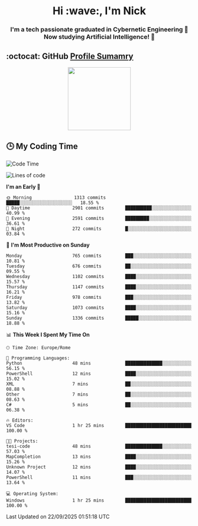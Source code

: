 <h1 align="center">Hi :wave:, I'm Nick</h1>

<h3 align="center">I'm a tech passionate graduated in Cybernetic Engineering 🤖<br>
Now studying Artificial Intelligence! 🧠</h3>


## :octocat: GitHub <a href="https://github.com/vn7n24fzkq/github-profile-summary-cards">Profile Sumamry</a>

<p align="center">
   <img style="height:170px;display:inline-block"  src="http://github-profile-summary-cards.vercel.app/api/cards/profile-details?username=CodeClimberNT&theme=github_dark" />
<!--    <img style="height:170px;display:inline-block"  src="http://github-profile-summary-cards.vercel.app/api/cards/repos-per-language?username=CodeClimberNT&theme=github_dark&exclude=" /> -->
</p>

 ## :clock3: My Coding Time 
 
<!--START_SECTION:waka-->
![Code Time](http://img.shields.io/badge/Code%20Time-771%20hrs%2027%20mins-blue)

![Lines of code](https://img.shields.io/badge/From%20Hello%20World%20I%27ve%20Written-8.9%20million%20lines%20of%20code-blue)

**I'm an Early 🐤** 

```text
🌞 Morning                1313 commits        █████░░░░░░░░░░░░░░░░░░░░   18.55 % 
🌆 Daytime                2901 commits        ██████████░░░░░░░░░░░░░░░   40.99 % 
🌃 Evening                2591 commits        █████████░░░░░░░░░░░░░░░░   36.61 % 
🌙 Night                  272 commits         █░░░░░░░░░░░░░░░░░░░░░░░░   03.84 % 
```
📅 **I'm Most Productive on Sunday** 

```text
Monday                   765 commits         ███░░░░░░░░░░░░░░░░░░░░░░   10.81 % 
Tuesday                  676 commits         ██░░░░░░░░░░░░░░░░░░░░░░░   09.55 % 
Wednesday                1102 commits        ████░░░░░░░░░░░░░░░░░░░░░   15.57 % 
Thursday                 1147 commits        ████░░░░░░░░░░░░░░░░░░░░░   16.21 % 
Friday                   978 commits         ███░░░░░░░░░░░░░░░░░░░░░░   13.82 % 
Saturday                 1073 commits        ████░░░░░░░░░░░░░░░░░░░░░   15.16 % 
Sunday                   1336 commits        █████░░░░░░░░░░░░░░░░░░░░   18.88 % 
```


📊 **This Week I Spent My Time On** 

```text
🕑︎ Time Zone: Europe/Rome

💬 Programming Languages: 
Python                   48 mins             ██████████████░░░░░░░░░░░   56.15 % 
PowerShell               12 mins             ████░░░░░░░░░░░░░░░░░░░░░   15.02 % 
XML                      7 mins              ██░░░░░░░░░░░░░░░░░░░░░░░   08.88 % 
Other                    7 mins              ██░░░░░░░░░░░░░░░░░░░░░░░   08.63 % 
C#                       5 mins              ██░░░░░░░░░░░░░░░░░░░░░░░   06.38 % 

🔥 Editors: 
VS Code                  1 hr 25 mins        █████████████████████████   100.00 % 

🐱‍💻 Projects: 
tesi-code                48 mins             ██████████████░░░░░░░░░░░   57.03 % 
MapCompletion            13 mins             ████░░░░░░░░░░░░░░░░░░░░░   15.26 % 
Unknown Project          12 mins             ████░░░░░░░░░░░░░░░░░░░░░   14.07 % 
PowerShell               11 mins             ███░░░░░░░░░░░░░░░░░░░░░░   13.64 % 

💻 Operating System: 
Windows                  1 hr 25 mins        █████████████████████████   100.00 % 
```


 Last Updated on 22/09/2025 01:51:18 UTC
<!--END_SECTION:waka-->


